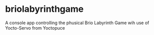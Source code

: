 # briolabyrinthgame
A console app controlling the phusical Brio Labyrinth Game wih use of Yocto-Servo from Yoctopuce
